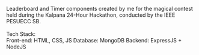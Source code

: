 Leaderboard and Timer components created by me for the magical contest held during the Kalpana 24-Hour Hackathon, conducted by the IEEE PESUECC SB. 
</br>
</br>
Tech Stack: 
</br>
Front-end: HTML, CSS, JS
Database: MongoDB
Backend: ExpressJS + NodeJS
